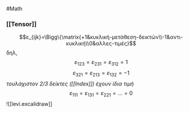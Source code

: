 #Math 
### [[Tensor]]
$$ε_{ijk}=\Bigg\{\matrix{+1&κυκλική-μετάθεση-δεικτών\\-1&αντι-κυκλική\\0&αλλες-τιμές}$$
δηλ,
$$ε_{123}=ε_{231}=ε_{312}=1$$
$$ε_{321}=ε_{213}=ε_{132}=-1$$
*τουλάχιστον 2/3 δείκτες ([[Index]]) έχουν ίδια τιμή* 
$$ε_{111}=ε_{131}=ε_{221}=...=0$$
![[levi.excalidraw]]
